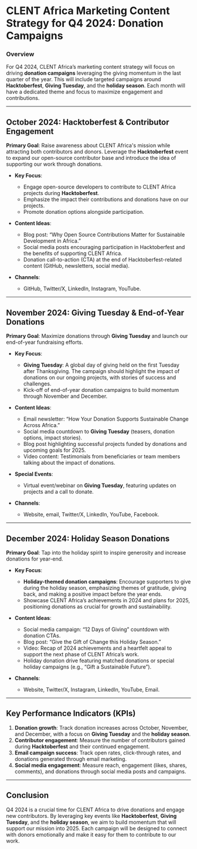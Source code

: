 # CLENT Africa Marketing Content Strategy for Q4 2024: Donation Campaigns

### Overview
For Q4 2024, CLENT Africa’s marketing content strategy will focus on driving **donation campaigns** leveraging the giving momentum in the last quarter of the year. This will include targeted campaigns around **Hacktoberfest**, **Giving Tuesday**, and the **holiday season**. Each month will have a dedicated theme and focus to maximize engagement and contributions.

---

## **October 2024: Hacktoberfest & Contributor Engagement**

**Primary Goal**: Raise awareness about CLENT Africa's mission while attracting both contributors and donors. Leverage the **Hacktoberfest** event to expand our open-source contributor base and introduce the idea of supporting our work through donations.

- **Key Focus**:
  - Engage open-source developers to contribute to CLENT Africa projects during **Hacktoberfest**.
  - Emphasize the impact their contributions and donations have on our projects.
  - Promote donation options alongside participation.
  
- **Content Ideas**:
  - Blog post: “Why Open Source Contributions Matter for Sustainable Development in Africa.”
  - Social media posts encouraging participation in Hacktoberfest and the benefits of supporting CLENT Africa.
  - Donation call-to-action (CTA) at the end of Hacktoberfest-related content (GitHub, newsletters, social media).

- **Channels**:
  - GitHub, Twitter/X, LinkedIn, Instagram, YouTube.
  
---

## **November 2024: Giving Tuesday & End-of-Year Donations**

**Primary Goal**: Maximize donations through **Giving Tuesday** and launch our end-of-year fundraising efforts.

- **Key Focus**:
  - **Giving Tuesday**: A global day of giving held on the first Tuesday after Thanksgiving. The campaign should highlight the impact of donations on our ongoing projects, with stories of success and challenges.
  - Kick-off of end-of-year donation campaigns to build momentum through November and December.
  
- **Content Ideas**:
  - Email newsletter: “How Your Donation Supports Sustainable Change Across Africa.”
  - Social media countdown to **Giving Tuesday** (teasers, donation options, impact stories).
  - Blog post highlighting successful projects funded by donations and upcoming goals for 2025.
  - Video content: Testimonials from beneficiaries or team members talking about the impact of donations.

- **Special Events**:
  - Virtual event/webinar on **Giving Tuesday**, featuring updates on projects and a call to donate.

- **Channels**:
  - Website, email, Twitter/X, LinkedIn, YouTube, Facebook.

---

## **December 2024: Holiday Season Donations**

**Primary Goal**: Tap into the holiday spirit to inspire generosity and increase donations for year-end.

- **Key Focus**:
  - **Holiday-themed donation campaigns**: Encourage supporters to give during the holiday season, emphasizing themes of gratitude, giving back, and making a positive impact before the year ends.
  - Showcase CLENT Africa’s achievements in 2024 and plans for 2025, positioning donations as crucial for growth and sustainability.
  
- **Content Ideas**:
  - Social media campaign: “12 Days of Giving” countdown with donation CTAs.
  - Blog post: “Give the Gift of Change this Holiday Season.”
  - Video: Recap of 2024 achievements and a heartfelt appeal to support the next phase of CLENT Africa’s work.
  - Holiday donation drive featuring matched donations or special holiday campaigns (e.g., “Gift a Sustainable Future”).
  
- **Channels**:
  - Website, Twitter/X, Instagram, LinkedIn, YouTube, Email.

---

## **Key Performance Indicators (KPIs)**

1. **Donation growth**: Track donation increases across October, November, and December, with a focus on **Giving Tuesday** and the **holiday season**.
2. **Contributor engagement**: Measure the number of contributors gained during **Hacktoberfest** and their continued engagement.
3. **Email campaign success**: Track open rates, click-through rates, and donations generated through email marketing.
4. **Social media engagement**: Measure reach, engagement (likes, shares, comments), and donations through social media posts and campaigns.
  
---

## **Conclusion**

Q4 2024 is a crucial time for CLENT Africa to drive donations and engage new contributors. By leveraging key events like **Hacktoberfest**, **Giving Tuesday**, and the **holiday season**, we aim to build momentum that will support our mission into 2025. Each campaign will be designed to connect with donors emotionally and make it easy for them to contribute to our work.
